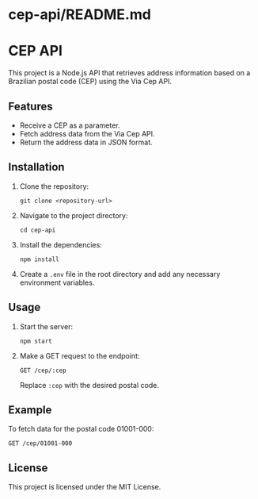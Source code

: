 # cep-api/README.md

# CEP API

This project is a Node.js API that retrieves address information based on a Brazilian postal code (CEP) using the Via Cep API.

## Features

- Receive a CEP as a parameter.
- Fetch address data from the Via Cep API.
- Return the address data in JSON format.

## Installation

1. Clone the repository:
   ```
   git clone <repository-url>
   ```

2. Navigate to the project directory:
   ```
   cd cep-api
   ```

3. Install the dependencies:
   ```
   npm install
   ```

4. Create a `.env` file in the root directory and add any necessary environment variables.

## Usage

1. Start the server:
   ```
   npm start
   ```

2. Make a GET request to the endpoint:
   ```
   GET /cep/:cep
   ```
   Replace `:cep` with the desired postal code.

## Example

To fetch data for the postal code 01001-000:
```
GET /cep/01001-000
```

## License

This project is licensed under the MIT License.
